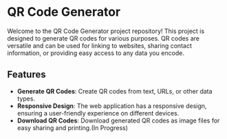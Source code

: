 # QR Code Generator

Welcome to the QR Code Generator project repository! This project is designed to generate QR codes for various purposes. QR codes are versatile and can be used for linking to websites, sharing contact information, or providing easy access to any data you encode.

## Features

- **Generate QR Codes**: Create QR codes from text, URLs, or other data types.
- **Responsive Design**: The web application has a responsive design, ensuring a user-friendly experience on different devices.
- **Download QR Codes**: Download generated QR codes as image files for easy sharing and printing.(In Progress)

